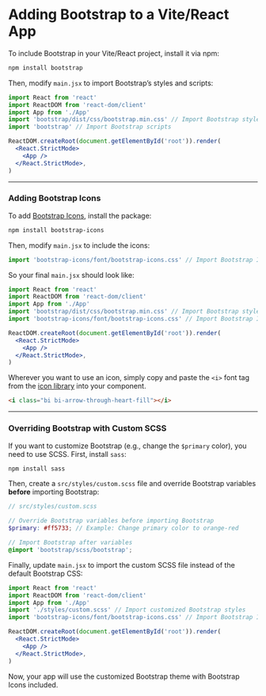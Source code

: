 # Adding Bootstrap to a Vite/React App

To include Bootstrap in your Vite/React project, install it via npm:

```sh
npm install bootstrap
```

Then, modify `main.jsx` to import Bootstrap’s styles and scripts:

```jsx
import React from 'react'
import ReactDOM from 'react-dom/client'
import App from './App'
import 'bootstrap/dist/css/bootstrap.min.css' // Import Bootstrap styles
import 'bootstrap' // Import Bootstrap scripts

ReactDOM.createRoot(document.getElementById('root')).render(
  <React.StrictMode>
    <App />
  </React.StrictMode>,
)
```

---

### Adding Bootstrap Icons

To add [Bootstrap Icons](https://icons.getbootstrap.com/), install the package:

```sh
npm install bootstrap-icons
```

Then, modify `main.jsx` to include the icons:

```jsx
import 'bootstrap-icons/font/bootstrap-icons.css' // Import Bootstrap Icons
```

So your final `main.jsx` should look like:

```jsx
import React from 'react'
import ReactDOM from 'react-dom/client'
import App from './App'
import 'bootstrap/dist/css/bootstrap.min.css' // Import Bootstrap styles
import 'bootstrap-icons/font/bootstrap-icons.css' // Import Bootstrap Icons

ReactDOM.createRoot(document.getElementById('root')).render(
  <React.StrictMode>
    <App />
  </React.StrictMode>,
)
```

Wherever you want to use an icon, simply copy and paste the `<i>` font tag from the [icon library](https://icons.getbootstrap.com/) into your component.

```html
<i class="bi bi-arrow-through-heart-fill"></i>
```

---

### Overriding Bootstrap with Custom SCSS

If you want to customize Bootstrap (e.g., change the `$primary` color), you need to use SCSS. First, install `sass`:

```sh
npm install sass
```

Then, create a `src/styles/custom.scss` file and override Bootstrap variables **before** importing Bootstrap:

```scss
// src/styles/custom.scss

// Override Bootstrap variables before importing Bootstrap
$primary: #ff5733; // Example: Change primary color to orange-red

// Import Bootstrap after variables
@import 'bootstrap/scss/bootstrap';
```

Finally, update `main.jsx` to import the custom SCSS file instead of the default Bootstrap CSS:

```jsx
import React from 'react'
import ReactDOM from 'react-dom/client'
import App from './App'
import './styles/custom.scss' // Import customized Bootstrap styles
import 'bootstrap-icons/font/bootstrap-icons.css' // Import Bootstrap Icons

ReactDOM.createRoot(document.getElementById('root')).render(
  <React.StrictMode>
    <App />
  </React.StrictMode>,
)
```

Now, your app will use the customized Bootstrap theme with Bootstrap Icons included.
